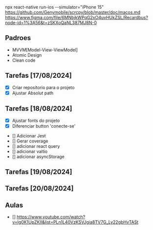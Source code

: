 npx react-native run-ios --simulator="iPhone 15"
https://github.com/Genymobile/scrcpy/blob/master/doc/macos.md
https://www.figma.com/file/6MNbjkWPqG2xO4uvHUkZSL/Recardbus?node-id=1%3A56&t=zSKXoQaNL387MJ8N-0

## Padroes

- MVVM[Model-View-ViewModel]
- Atomic Design
- Clean code

## Tarefas [17/08/2024]

- [x] Criar repositorio para o projeto
- [x] Ajustar Absolut path

## Tarefas [18/08/2024]

- [x] Ajustar fonts do projeto
- [x] Diferenciar button 'conecte-se'
- [] Adicionar Jest
- [] Gerar coverage
- [] adicionar react query
- [] adicionar valtio
- [] adicionar asyncStorage

## Tarefas [19/08/2024]

## Tarefas [20/08/2024]

## Aulas

- [] https://www.youtube.com/watch?v=lg0K1UpZKlI&list=PLn1L40VzKSVJgia8TV7G_Ly22gbHvTASt
